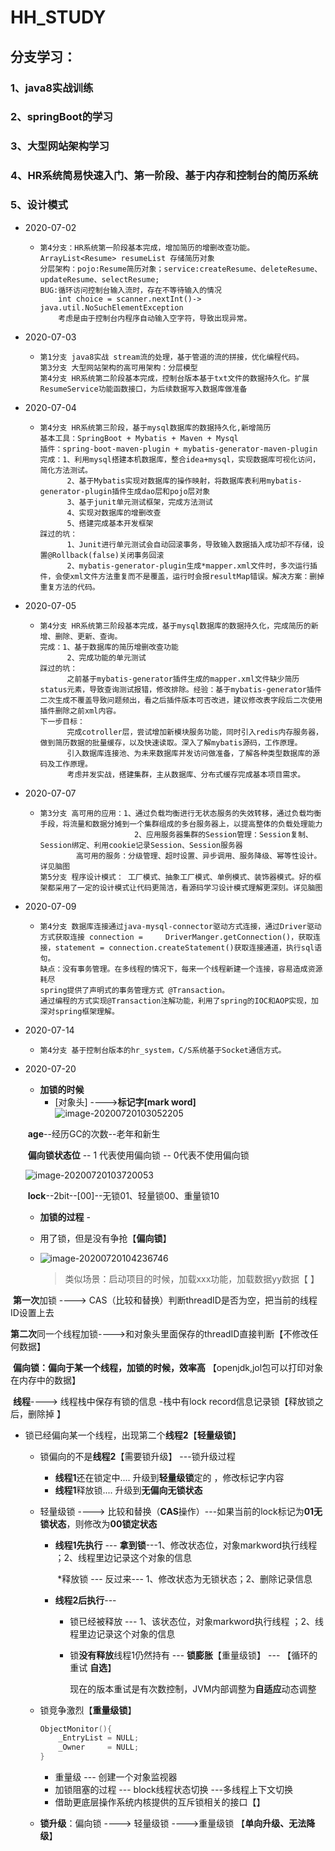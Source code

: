 # HH_STUDY
## 分支学习： 
   ###             1、java8实战训练
   ###             2、springBoot的学习
   ###             3、大型网站架构学习
   ###             4、HR系统简易快速入门、第一阶段、基于内存和控制台的简历系统
   ###             5、设计模式
*  2020-07-02 
   -     第4分支：HR系统第一阶段基本完成，增加简历的增删改查功能。ArrayList<Resume> resumeList 存储简历对象
         分层架构：pojo:Resume简历对象；service:createResume、deleteResume、updateResume、selectResume;
         BUG:循环访问控制台输入流时，存在不等待输入的情况
             int choice = scanner.nextInt()-> java.util.NoSuchElementException
             考虑是由于控制台内程序自动输入空字符，导致出现异常。
* 2020-07-03 
   -     第1分支 java8实战 stream流的处理，基于管道的流的拼接，优化编程代码。
         第3分支 大型网站架构的高可用架构：分层模型
         第4分支 HR系统第二阶段基本完成，控制台版本基于txt文件的数据持久化。扩展ResumeService功能函数接口，为后续数据写入数据库做准备
* 2020-07-04
   -     第4分支 HR系统第三阶段，基于mysql数据库的数据持久化,新增简历
         基本工具：SpringBoot + Mybatis + Maven + Mysql
         插件：spring-boot-maven-plugin + mybatis-generator-maven-plugin               
         完成：1、利用mysql搭建本机数据库，整合idea+mysql，实现数据库可视化访问，简化方法测试。
               2、基于Mybatis实现对数据库的操作映射，将数据库表利用mybatis-generator-plugin插件生成dao层和pojo层对象
               3、基于junit单元测试框架，完成方法测试
               4、实现对数据库的增删改查
               5、搭建完成基本开发框架                           
         踩过的坑：
               1、Junit进行单元测试会自动回滚事务，导致输入数据插入成功却不存储，设置@Rollback(false)关闭事务回滚
               2、mybatis-generator-plugin生成*mapper.xml文件时，多次运行插件，会使xml文件方法重复而不是覆盖，运行时会报resultMap错误。解决方案：删掉重复方法的代码。   
* 2020-07-05
  -     第4分支 HR系统第三阶段基本完成，基于mysql数据库的数据持久化，完成简历的新增、删除、更新、查询。
        完成：1、基于数据库的简历增删改查功能
              2、完成功能的单元测试
        踩过的坑：
              之前基于mybatis-generator插件生成的mapper.xml文件缺少简历status元素，导致查询测试报错，修改排除。经验：基于mybatis-generator插件二次生成不覆盖导致问题频出，看之后插件版本可否改进，建议修改表字段后二次使用插件删除之前xml内容。
        下一步目标：
              完成cotroller层，尝试增加新模块服务功能，同时引入redis内存服务器，做到简历数据的批量缓存，以及快速读取。深入了解mybatis源码，工作原理。
              引入数据库连接池、为未来数据库并发访问做准备，了解各种类型数据库的源码及工作原理。
              考虑并发实战，搭建集群，主从数据库、分布式缓存完成基本项目需求。
* 2020-07-07
  -     第3分支 高可用的应用：1、通过负载均衡进行无状态服务的失效转移，通过负载均衡手段，将流量和数据分摊到一个集群组成的多台服务器上，以提高整体的负载处理能力
                             2、应用服务器集群的Session管理：Session复制、Session绑定、利用cookie记录Session、Session服务器
                高可用的服务：分级管理、超时设置、异步调用、服务降级、幂等性设计。详见脑图
        第5分支 程序设计模式： 工厂模式、抽象工厂模式、单例模式、装饰器模式。好的框架都采用了一定的设计模式让代码更简洁，看源码学习设计模式理解更深刻。详见脑图    
* 2020-07-09
  -     第4分支 数据库连接通过java-mysql-connector驱动方式连接，通过Driver驱动方式获取连接 connection =     DriverManger.getConnection()，获取连接，statement = connection.createStatement()获取连接通道，执行sql语句。
        缺点：没有事务管理。在多线程的情况下，每来一个线程新建一个连接，容易造成资源耗尽
        spring提供了声明式的事务管理方式 @Transaction。
        通过编程的方式实现@Transaction注解功能，利用了spring的IOC和AOP实现，加深对spring框架理解。
* 2020-07-14
  -     第4分支 基于控制台版本的hr_system，C/S系统基于Socket通信方式。

- 2020-07-20

  - **加锁的时候**
    - [对象头] ---->**标记字[mark word]**
      ![image-20200720103052205](C:\Users\Administrator\AppData\Roaming\Typora\typora-user-images\image-20200720103052205.png)

  ​                  **age**--经历GC的次数--老年和新生
  
  ​                  **偏向锁状态位** -- 1 代表使用偏向锁 -- 0代表不使用偏向锁

  ![image-20200720103720053](C:\Users\Administrator\AppData\Roaming\Typora\typora-user-images\image-20200720103720053.png)

  ​                  **lock**--2bit--[00]--无锁01、轻量锁00、重量锁10

  - **加锁的过程** -

  - 用了锁，但是没有争抢【**偏向锁**】

  - ![image-20200720104236746](C:\Users\Administrator\AppData\Roaming\Typora\typora-user-images\image-20200720104236746.png)

     >类似场景：启动项目的时候，加载xxx功能，加载数据yy数据【 】

​               **第一次**加锁 ---->  CAS（比较和替换）判断threadID是否为空，把当前的线程ID设置上去

​               **第二次**同一个线程加锁---->和对象头里面保存的threadID直接判断【不修改任何数据】 

​               **偏向锁：偏向于某一个线程，加锁的时候，效率高**  【openjdk,jol包可以打印对象在内存中的数据】

​               **线程**---->   线程栈中保存有锁的信息 -栈中有lock record信息记录锁【释放锁之后，删除掉 】

- 锁已经偏向某一个线程，出现第二个**线程2**【**轻量级锁**】

  - 锁偏向的不是**线程2**【需要锁升级】   ---锁升级过程
    - **线程1**还在锁定中....    升级到**轻量级锁**定的 ，修改标记字内容
    - **线程1**释放锁....   升级到**无偏向无锁状态**

  - 轻量级锁 ----> 比较和替换（**CAS**操作）---如果当前的lock标记为**01无锁状态**，则修改为**00锁定状态**

    - **线程1先执行** --- **拿到锁**---1、修改状态位，对象markword执行线程 ；2、线程里边记录这个对象的信息

      ​                                           *释放锁  --- 反过来--- 1、修改状态为无锁状态；2、删除记录信息

    - **线程2后执行**---

      - 锁已经被释放 --- 1、该状态位，对象markword执行线程 ；2、线程里边记录这个对象的信息

      - 锁**没有释放**线程1仍然持有 ---  **锁膨胀**【重量级锁】  --- 【循环的重试 **自选**】

        现在的版本重试是有次数控制，JVM内部调整为**自适应**动态调整

  - 锁竞争激烈【**重量级锁**】 

    ```c++
    ObjectMonitor(){
    	_EntryList = NULL;
    	_Owner     = NULL;
    }
    ```

    - 重量级 --- 创建一个对象监视器
    - 加锁阻塞的过程 --- block线程状态切换 ---多线程上下文切换
    - 借助更底层操作系统内核提供的互斥锁相关的接口【】

  - **锁升级**：偏向锁 ----> 轻量级锁 ---->重量级锁 【**单向升级、无法降级**】
